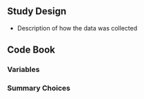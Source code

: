 ## Study Design

* Description of how the data was collected


## Code Book

### Variables


### Summary Choices

